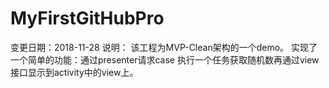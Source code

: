 # MyFirstGitHubPro



变更日期：2018-11-28
说明：
该工程为MVP-Clean架构的一个demo。
实现了一个简单的功能：通过presenter请求case
执行一个任务获取随机数再通过view接口显示到activity中的view上。









